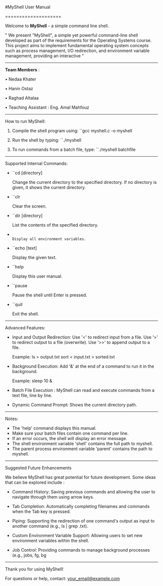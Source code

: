 #MyShell User Manual

====================

Welcome to **MyShell** - a simple command line shell.

" We present "MyShell", a simple yet powerful command-line shell developed as part of the requirements for the Operating Systems course. This project aims to implement fundamental operating system concepts such as process management, I/O redirection, and environment variable management, providing an interactive "

---

**Team Members** : 


•
Nedaa Khater

•
Hanin Ostaz

•
Raghad Altalaa

•
Teaching Assistant : Eng. Amal Mahfouz

---

How to run MyShell:

1. Compile the shell program using:
   ``gcc myshell.c -o myshell

2. Run the shell by typing:
   ``./myshell

3. To run commands from a batch file, type:
   ``./myshell batchfile

---

Supported Internal Commands:

- ``cd [directory]
  
  Change the current directory to the specified directory.
  If no directory is given, it shows the current directory.

- ``clr
  
  Clear the screen.

- ``dir [directory]
  
  List the contents of the specified directory.

- ```environ
  
  Display all environment variables.

- ``echo [text]
  
  Display the given text.

- ``help
  
  Display this user manual.

- ``pause
  
  Pause the shell until Enter is pressed.

- ``quit
  
  Exit the shell.

---

Advanced Features:

- Input and Output Redirection:
  Use '<' to redirect input from a file.
  Use '>' to redirect output to a file (overwrite).
  Use '>>' to append output to a file.
  

  Example:
  ls > output.txt
  sort < input.txt > sorted.txt
  

- Background Execution:
  Add '&' at the end of a command to run it in the background.

  Example:
  sleep 10 &
  
  
- Batch File Execution :
    MyShell can read and execute commands from a text file, line by line.


- Dynamic Command Prompt:
  Shows the current directory path.

---

Notes:

- The 'help' command displays this manual.
- Make sure your batch files contain one command per line.
- If an error occurs, the shell will display an error message.
- The shell environment variable 'shell' contains the full path to myshell.
- The parent process environment variable 'parent' contains the path to myshell.

---
Suggested Future Enhancements

We believe MyShell has great potential for future development. Some ideas that can be explored include :

- Command History: Saving previous commands and allowing the user to navigate through them using arrow keys.

- Tab Completion: Automatically completing filenames and commands when the Tab key is pressed.
  
- Piping: Supporting the redirection of one command's output as input to another command (e.g., ls | grep .txt).
  
- Custom Environment Variable Support: Allowing users to set new environment variables within the shell.

- Job Control: Providing commands to manage background processes (e.g., jobs, fg, bg

---

Thank you for using MyShell!

For questions or help, contact: your_email@example.com

